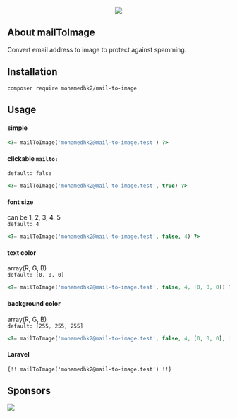 <p align="center"><img src="https://user-images.githubusercontent.com/3965239/85176977-fc789c00-b272-11ea-96fa-9d275926f876.jpg"></p>

## About mailToImage

Convert email address to image to protect against spamming.

## Installation

```
composer require mohamedhk2/mail-to-image
```

## Usage

#### simple
```php
<?= mailToImage('mohamedhk2@mail-to-image.test') ?>
```
#### clickable  `mailto:`
`default: false`
```php
<?= mailToImage('mohamedhk2@mail-to-image.test', true) ?>
```
#### font size 
can be 1, 2, 3, 4, 5  
`default: 4`
```php
<?= mailToImage('mohamedhk2@mail-to-image.test', false, 4) ?>
```
#### text color
array(R, G, B)  
`default: [0, 0, 0]`
```php
<?= mailToImage('mohamedhk2@mail-to-image.test', false, 4, [0, 0, 0]) ?>
```
#### background color 
array(R, G, B)  
`default: [255, 255, 255]`
```php
<?= mailToImage('mohamedhk2@mail-to-image.test', false, 4, [0, 0, 0], [255, 255, 255]) ?>
```

#### Laravel

```blade
{!! mailToImage('mohamedhk2@mail-to-image.test') !!}
```

## Sponsors

<a href="https://github.com/INFINITY-IT"><img src="https://avatars3.githubusercontent.com/u/34744989?s=150&v=4"></a>